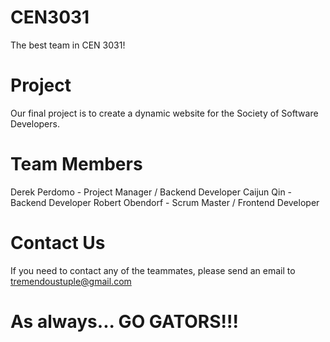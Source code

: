 # CEN3031
The best team in CEN 3031! 

# Project
Our final project is to create a dynamic website for the Society of Software Developers.

# Team Members
Derek Perdomo   - Project Manager / Backend Developer
Caijun Qin      - Backend Developer
Robert Obendorf - Scrum Master / Frontend Developer

# Contact Us
If you need to contact any of the teammates, please send an email to [tremendoustuple@gmail.com](tremendoustuple@gmail.com)

# As always... GO GATORS!!!

